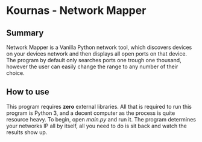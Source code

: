 #  Kournas - Network Mapper

## Summary
Network Mapper is a Vanilla Python network tool, which discovers devices on your devices network and then displays all open ports on that device. The program by default only searches ports one trough one thousand, however the user can easily change the range to any number of their choice.   

## How to use
This program requires **zero** external libraries. All that is required to run this program is Python 3, and a decent computer as the process is quite resource heavy. To begin, open *main.py* and run it. The program determines your networks IP all by itself, all you need to do is sit back and watch the results show up.
